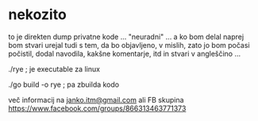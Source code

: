 # nekozito

to je direkten dump privatne kode ... "neuradni" ... a ko bom delal naprej bom stvari urejal tudi s tem, da bo objavljeno, v mislih, zato jo bom počasi počistil, dodal navodila, kakšne komentarje, itd in stvari v angleščino ... 

./rye ; je executable za linux

./go build -o rye ; pa zbuilda kodo

več informacij na janko.itm@gmail.com ali FB skupina https://www.facebook.com/groups/866313463771373
